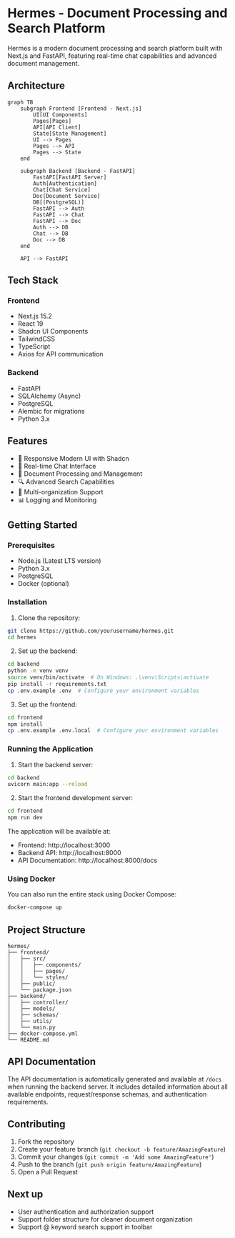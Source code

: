 # Hermes - Document Processing and Search Platform

Hermes is a modern document processing and search platform built with Next.js and FastAPI, featuring real-time chat capabilities and advanced document management.

## Architecture

```mermaid
graph TB
    subgraph Frontend [Frontend - Next.js]
        UI[UI Components]
        Pages[Pages]
        API[API Client]
        State[State Management]
        UI --> Pages
        Pages --> API
        Pages --> State
    end

    subgraph Backend [Backend - FastAPI]
        FastAPI[FastAPI Server]
        Auth[Authentication]
        Chat[Chat Service]
        Doc[Document Service]
        DB[(PostgreSQL)]
        FastAPI --> Auth
        FastAPI --> Chat
        FastAPI --> Doc
        Auth --> DB
        Chat --> DB
        Doc --> DB
    end

    API --> FastAPI
```

## Tech Stack

### Frontend
- Next.js 15.2
- React 19
- Shadcn UI Components
- TailwindCSS
- TypeScript
- Axios for API communication

### Backend
- FastAPI
- SQLAlchemy (Async)
- PostgreSQL
- Alembic for migrations
- Python 3.x

## Features

- 📱 Responsive Modern UI with Shadcn
- 💬 Real-time Chat Interface
- 📄 Document Processing and Management
- 🔍 Advanced Search Capabilities
- 🏢 Multi-organization Support
- 📊 Logging and Monitoring

## Getting Started

### Prerequisites
- Node.js (Latest LTS version)
- Python 3.x
- PostgreSQL
- Docker (optional)

### Installation

1. Clone the repository:
```bash
git clone https://github.com/yourusername/hermes.git
cd hermes
```

2. Set up the backend:
```bash
cd backend
python -m venv venv
source venv/bin/activate  # On Windows: .\venv\Scripts\activate
pip install -r requirements.txt
cp .env.example .env  # Configure your environment variables
```

3. Set up the frontend:
```bash
cd frontend
npm install
cp .env.example .env.local  # Configure your environment variables
```

### Running the Application

1. Start the backend server:
```bash
cd backend
uvicorn main:app --reload
```

2. Start the frontend development server:
```bash
cd frontend
npm run dev
```

The application will be available at:
- Frontend: http://localhost:3000
- Backend API: http://localhost:8000
- API Documentation: http://localhost:8000/docs

### Using Docker

You can also run the entire stack using Docker Compose:

```bash
docker-compose up
```

## Project Structure

```
hermes/
├── frontend/
│   ├── src/
│   │   ├── components/
│   │   ├── pages/
│   │   └── styles/
│   ├── public/
│   └── package.json
├── backend/
│   ├── controller/
│   ├── models/
│   ├── schemas/
│   ├── utils/
│   └── main.py
├── docker-compose.yml
└── README.md
```

## API Documentation

The API documentation is automatically generated and available at `/docs` when running the backend server. It includes detailed information about all available endpoints, request/response schemas, and authentication requirements.

## Contributing

1. Fork the repository
2. Create your feature branch (`git checkout -b feature/AmazingFeature`)
3. Commit your changes (`git commit -m 'Add some AmazingFeature'`)
4. Push to the branch (`git push origin feature/AmazingFeature`)
5. Open a Pull Request

## Next up
- User authentication and authorization support
- Support folder structure for cleaner document organization
- Support @ keyword search support in toolbar
